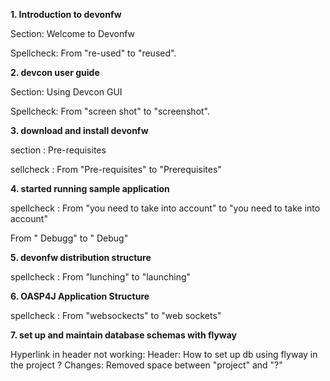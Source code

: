**1. Introduction to devonfw**

Section: Welcome to Devonfw 

Spellcheck: From "re-used" to "reused". 


**2. devcon user guide**

Section: Using Devcon GUI

Spellcheck: From "screen shot" to "screenshot".

**3. download and install devonfw**

section : Pre-requisites

sellcheck : From "Pre-requisites" to "Prerequisites"

**4. started running sample application**

spellcheck : 
From "you need to take into account" to "you need to take into account"

From " Debugg" to " Debug"

**5. devonfw distribution structure**

spellcheck : 
From "lunching" to "launching"

**6. OASP4J Application Structure**

spellcheck : 
From "websockects" to "web sockets"

**7. set up and maintain database schemas with flyway**

Hyperlink in header not working: 
Header: How to set up db using flyway in the project ? 
Changes: Removed space between "project" and "?"
            

